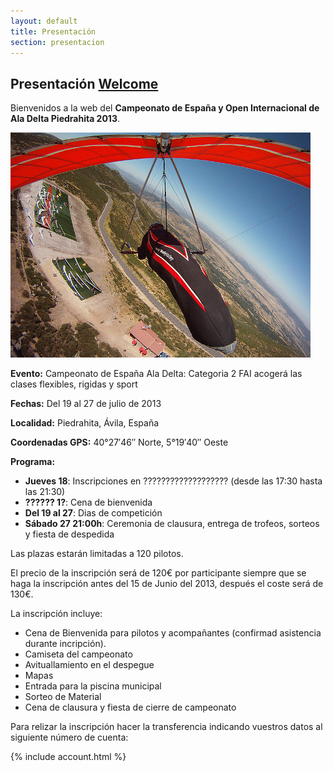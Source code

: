 ```yaml
---
layout: default
title: Presentación
section: presentacion
---
```


<h2>Presentación <a href="presentation.html">Welcome</a></h2>


Bienvenidos a la web del **Campeonato de España y Open Internacional de Ala Delta Piedrahita 2013**.

<a class="media" target="_blank" href="http://www.flytietar.com/index.php/de/component/joomgallery/region/region-45" title="Despegue por Günter Porath"><img class="right" src="images/gunter_premio.jpg" alt="Despegue por Günter Porath"/></a>

**Evento:** Campeonato de España Ala Delta: Categoria 2 FAI acogerá las clases flexibles, rigidas y sport

**Fechas:** Del 19 al 27 de julio de 2013

**Localidad:** Piedrahita, Ávila, España

**Coordenadas GPS:** 40°27′46″ Norte, 5°19′40″ Oeste

**Programa:**

* **Jueves 18**: Inscripciones en ??????????????????? (desde las 17:30 hasta las 21:30)
* **?????? 1?**: Cena de bienvenida
* **Del 19 al 27**: Dias de competición
* **Sábado 27 21:00h**: Ceremonia de clausura, entrega de trofeos, sorteos y fiesta de despedida

Las plazas estarán limitadas a 120 pilotos.

El precio de la inscripción será de 120€ por participante siempre que se haga la inscripción antes del 15 de Junio del 2013, después el coste será de 130€.

La inscripción incluye:

* Cena de Bienvenida para pilotos y acompañantes (confirmad asistencia durante incripción).
* Camiseta del campeonato
* Avituallamiento en el despegue
* Mapas
* Entrada para la piscina municipal
* Sorteo de Material
* Cena de clausura y fiesta de cierre de campeonato

Para relizar la inscripción hacer la transferencia indicando vuestros datos al siguiente número de cuenta:

{% include account.html %} 

